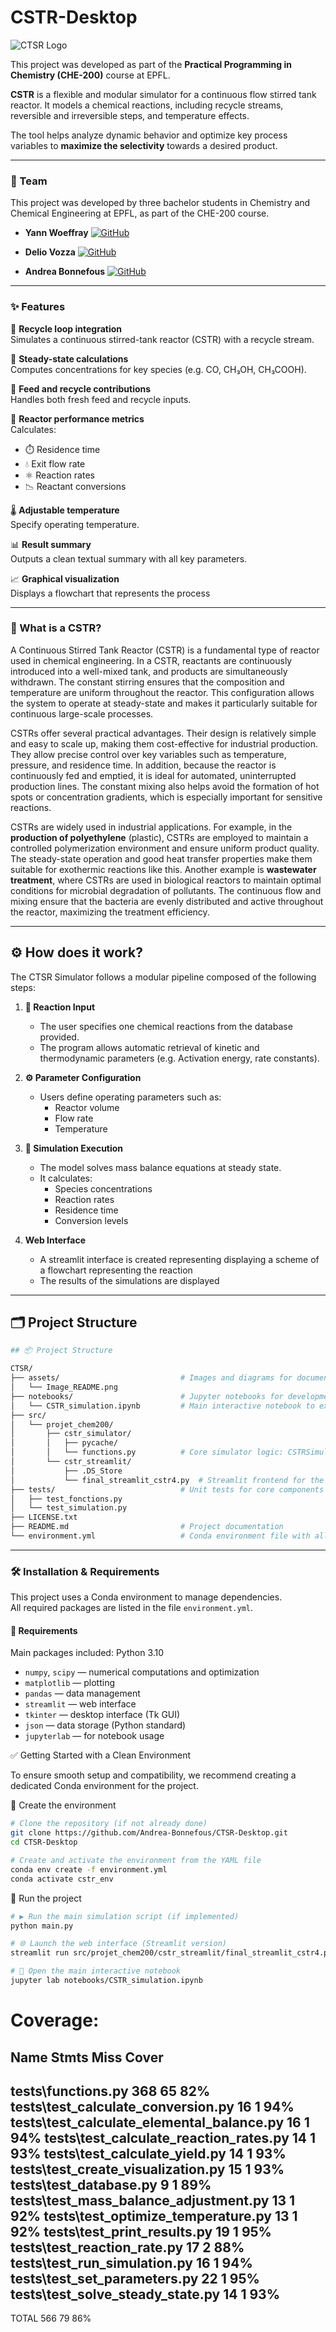 # CSTR-Desktop
![CTSR Logo](./assets/Image_README.png)

This project was developed as part of the
**Practical Programming in Chemistry (CHE-200)** course at EPFL.

**CSTR** is a flexible and modular simulator for a continuous flow stirred tank reactor. It models
a chemical reactions, including recycle streams, reversible and irreversible steps, and
temperature effects.

The tool helps analyze dynamic behavior and optimize key process variables to **maximize the selectivity** 
towards a desired product.

---
### 👥 Team

This project was developed by three bachelor students in Chemistry and Chemical Engineering at EPFL, as part of the CHE-200 course.

- **Yann Woeffray**           [![GitHub](https://img.shields.io/badge/GitHub-yann--woeffray-black?logo=github)](https://github.com/yann-woeffray)

- **Delio Vozza**             [![GitHub](https://img.shields.io/badge/GitHub-DelioVozza-black?logo=github)](https://github.com/DelioVozza)

- **Andrea Bonnefous**        [![GitHub](https://img.shields.io/badge/GitHub-Andrea--Bonnefous-black?logo=github)](https://github.com/Andrea-Bonnefous)

---
### ✨ Features

🔁 **Recycle loop integration**  
Simulates a continuous stirred-tank reactor (CSTR) with a recycle stream.

🧪 **Steady-state calculations**  
Computes concentrations for key species (e.g. CO, CH₃OH, CH₃COOH).

🔄 **Feed and recycle contributions**  
Handles both fresh feed and recycle inputs.

🧮 **Reactor performance metrics**  
Calculates:
- ⏱️ Residence time  
- 💧 Exit flow rate  
- ⚛️ Reaction rates  
- 📉 Reactant conversions

🌡️ **Adjustable temperature**  
Specify operating temperature.

📊 **Result summary**  
Outputs a clean textual summary with all key parameters.

📈 **Graphical visualization**  
Displays a flowchart that represents the process

---
### 🧠 What is a CSTR?

A Continuous Stirred Tank Reactor (CSTR) is a fundamental type of reactor used in chemical engineering. In a CSTR, reactants are continuously introduced into a well-mixed tank, and products are simultaneously withdrawn. The constant stirring ensures that the composition and temperature are uniform throughout the reactor. This configuration allows the system to operate at steady-state and makes it particularly suitable for continuous large-scale processes.

CSTRs offer several practical advantages. Their design is relatively simple and easy to scale up, making them cost-effective for industrial production. They allow precise control over key variables such as temperature, pressure, and residence time. In addition, because the reactor is continuously fed and emptied, it is ideal for automated, uninterrupted production lines. The constant mixing also helps avoid the formation of hot spots or concentration gradients, which is especially important for sensitive reactions.

CSTRs are widely used in industrial applications. For example, in the **production of polyethylene** (plastic), CSTRs are employed to maintain a controlled polymerization environment and ensure uniform product quality. The steady-state operation and good heat transfer properties make them suitable for exothermic reactions like this. Another example is **wastewater treatment**, where CSTRs are used in biological reactors to maintain optimal conditions for microbial degradation of pollutants. The continuous flow and mixing ensure that the bacteria are evenly distributed and active throughout the reactor, maximizing the treatment efficiency.

---
## ⚙️ How does it work?

The CTSR Simulator follows a modular pipeline composed of the following steps:

1. **🧪 Reaction Input**
   - The user specifies one chemical reactions from the database provided.
   - The program allows automatic retrieval of kinetic and thermodynamic parameters (e.g. Activation energy, rate constants).

2. **⚙️ Parameter Configuration**
   - Users define operating parameters such as:
     - Reactor volume
     - Flow rate
     - Temperature

3. **🧮 Simulation Execution**
   - The model solves mass balance equations at steady state.
   - It calculates:
     - Species concentrations
     - Reaction rates
     - Residence time
     - Conversion levels


4. **Web Interface**
   - A streamlit interface is created representing displaying a scheme of a flowchart representing the reaction
   - The results of the simulations are displayed

---
## 🗂️ Project Structure
```bash
## 📦 Project Structure

CTSR/
├── assets/                           # Images and diagrams for documentation
│   └── Image_README.png
├── notebooks/                        # Jupyter notebooks for development and demos
│   └── CSTR_simulation.ipynb         # Main interactive notebook to explore key functions
├── src/
│   └── projet_chem200/
│       ├── cstr_simulator/
│       │   ├── pycache/
│       │   └── functions.py          # Core simulator logic: CSTRSimulator, methods, kinetics
│       └── cstr_streamlit/
│           ├── .DS_Store
│           └── final_streamlit_cstr4.py  # Streamlit frontend for the simulator
├── tests/                            # Unit tests for core components
│   ├── test_fonctions.py
│   └── test_simulation.py
├── LICENSE.txt
├── README.md                         # Project documentation
└── environment.yml                   # Conda environment file with all dependencies
```
---
### 🛠️ Installation & Requirements

This project uses a Conda environment to manage dependencies.  
All required packages are listed in the file `environment.yml`.

#### 📄 Requirements

Main packages included:
Python 3.10
- `numpy`, `scipy` — numerical computations and optimization
- `matplotlib` — plotting
- `pandas` — data management
- `streamlit` — web interface
- `tkinter` — desktop interface (Tk GUI)
- `json` — data storage (Python standard)
- `jupyterlab` — for notebook usage

✅ Getting Started with a Clean Environment

To ensure smooth setup and compatibility, we recommend creating a dedicated Conda environment for the project.

🧪 Create the environment
```bash
# Clone the repository (if not already done)
git clone https://github.com/Andrea-Bonnefous/CTSR-Desktop.git
cd CTSR-Desktop

# Create and activate the environment from the YAML file
conda env create -f environment.yml
conda activate cstr_env
```
🚀 Run the project
```bash
# ▶️ Run the main simulation script (if implemented)
python main.py

# 🌐 Launch the web interface (Streamlit version)
streamlit run src/projet_chem200/cstr_streamlit/final_streamlit_cstr4.py

# 🧪 Open the main interactive notebook
jupyter lab notebooks/CSTR_simulation.ipynb
```
# Coverage:
Name                                        Stmts   Miss  Cover
---------------------------------------------------------------
tests\functions.py                            368     65    82%
tests\test_calculate_conversion.py             16      1    94%
tests\test_calculate_elemental_balance.py      16      1    94%
tests\test_calculate_reaction_rates.py         14      1    93%
tests\test_calculate_yield.py                  14      1    93%
tests\test_create_visualization.py             15      1    93%
tests\test_database.py                          9      1    89%
tests\test_mass_balance_adjustment.py          13      1    92%
tests\test_optimize_temperature.py             13      1    92%
tests\test_print_results.py                    19      1    95%
tests\test_reaction_rate.py                    17      2    88%
tests\test_run_simulation.py                   16      1    94%
tests\test_set_parameters.py                   22      1    95%
tests\test_solve_steady_state.py               14      1    93%
---------------------------------------------------------------
TOTAL                                         566     79    86%
